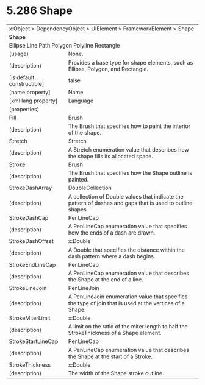 <html dir="LTR" xmlns:mshelp="http://msdn.microsoft.com/mshelp" xmlns:ddue="http://ddue.schemas.microsoft.com/authoring/2003/5" xmlns:xlink="http://www.w3.org/1999/xlink" xmlns:tool="http://www.microsoft.com/tooltip">

<body>
 <input type="hidden" id="userDataCache" class="userDataStyle">
 <input type="hidden" id="hiddenScrollOffset">
 <img id="dropDownImage" style="display:none; height:0; width:0;" src="../local/drpdown.gif">
 <img id="dropDownHoverImage" style="display:none; height:0; width:0;" src="../local/drpdown_orange.gif">
 <img id="collapseImage" style="display:none; height:0; width:0;" src="../local/collapse.gif">
 <img id="expandImage" style="display:none; height:0; width:0;" src="../local/exp.gif">
 <img id="collapseAllImage" style="display:none; height:0; width:0;" src="../local/collall.gif">
 <img id="expandAllImage" style="display:none; height:0; width:0;" src="../local/expall.gif">
 <img id="copyImage" style="display:none; height:0; width:0;" src="../local/copycode.gif">
 <img id="copyHoverImage" style="display:none; height:0; width:0;" src="../local/copycodeHighlight.gif">
 <div id="header"><h1 class="heading">5.286 Shape</h1></div>

 <div id="mainSection">
 <div id="mainBody">
 <div id="allHistory" class="saveHistory" onsave="saveAll()" onload="loadAll()"></div>
 <p xmlns:wsd="http://wsdev.schemas.microsoft.com/authoring/2008/2" xmlns:msxsl="urn:schemas-microsoft-com:xslt" xmlns:script="urn:script" xmlns:build="urn:build">
 </p>
 <div id="sectionSection0" class="section" name="collapseableSection">
 <content xmlns="http://ddue.schemas.microsoft.com/authoring/2003/5" xmlns:wsd="http://wsdev.schemas.microsoft.com/authoring/2008/2" xmlns:msxsl="urn:schemas-microsoft-com:xslt" xmlns:script="urn:script" xmlns:build="urn:build">
 </content>
 </div>
 <div id="sectionSection1" class="section" name="collapseableSection">
 <content xmlns="http://ddue.schemas.microsoft.com/authoring/2003/5" xmlns:wsd="http://wsdev.schemas.microsoft.com/authoring/2008/2" xmlns:msxsl="urn:schemas-microsoft-com:xslt" xmlns:script="urn:script" xmlns:build="urn:build">
 <table class="ProtocolAuthoredTable" xmlns="">
 <tr><td colspan="2">
<mshelp:link keywords="55aacd72-e114-4aa1-b774-3f7ded5e1f7d" tabindex="0">x:Object</mshelp:link> &gt; <mshelp:link keywords="c4d521a5-4c74-448c-997c-0e9e9c99e9b7" tabindex="0">DependencyObject</mshelp:link> &gt; <mshelp:link keywords="053e800a-9c26-4d47-8d3f-4262d9420ea6" tabindex="0">UIElement</mshelp:link> &gt; <mshelp:link keywords="77d2aa00-6f1c-4b4b-9b97-7292afdb6ba3" tabindex="0">FrameworkElement</mshelp:link> &gt; <mshelp:link keywords="3da7d27d-815c-433b-abae-654ca39be4ff" tabindex="0">Shape</mshelp:link> </td>
 </tr>
 <tr><td colspan="2">
 <b>Shape</b> </td>
 </tr>
 <tr><td colspan="2">
<mshelp:link keywords="900d9641-a033-42da-8cf2-9dc9b862192b" tabindex="0">Ellipse</mshelp:link> <mshelp:link keywords="c122009d-3faa-447e-a6ed-2c2d5dfe0c50" tabindex="0">Line</mshelp:link> <mshelp:link keywords="dad7fb54-883d-46db-83b1-74363b08b3ac" tabindex="0">Path</mshelp:link> <mshelp:link keywords="83d56888-a08e-4868-9089-68d72cbd1809" tabindex="0">Polygon</mshelp:link> <mshelp:link keywords="5090619e-d90a-445c-98c4-93196ea67d1b" tabindex="0">Polyline</mshelp:link> <mshelp:link keywords="22ecd090-82dc-42e1-88ae-b01190a39a19" tabindex="0">Rectangle</mshelp:link> </td>
 </tr>
 <tr><td><div class="indent0">(usage)</div></td>
 <td>None.</td>
 </tr>
 <tr><td><div class="indent0">(description)</div></td>
 <td>Provides a base type for shape elements, such as Ellipse, Polygon, and Rectangle.</td>
 </tr>
 <tr><td><div class="indent0">[is default constructible]</div></td>
 <td>false</td>
 </tr>
 <tr><td><div class="indent0">[name property]</div></td>
 <td><mshelp:link keywords="eef161d8-02b9-4cb8-a1c3-c509d4caee31" tabindex="0">Name</mshelp:link></td>
 </tr>
 <tr><td><div class="indent0">[xml lang property]</div></td>
 <td><mshelp:link keywords="eef161d8-02b9-4cb8-a1c3-c509d4caee31" tabindex="0">Language</mshelp:link></td>
 </tr>
 <tr><td><div class="indent0">(properties)</div></td>
 <td></td>
 </tr>
 <tr><td><div class="indent2">Fill</div></td>
 <td><mshelp:link keywords="a920b39e-6354-4ed3-b532-af46989027e1" tabindex="0">Brush</mshelp:link></td>
 </tr>
 <tr><td><div class="indent4">(description)</div></td>
 <td>The Brush that specifies how to paint the interior of the shape.</td>
 </tr>
 <tr><td><div class="indent2">Stretch</div></td>
 <td><mshelp:link keywords="79a24f87-2993-4cc3-87c9-6d28c1d28825" tabindex="0">Stretch</mshelp:link></td>
 </tr>
 <tr><td><div class="indent4">(description)</div></td>
 <td>A Stretch enumeration value that describes how the shape fills its allocated space.</td>
 </tr>
 <tr><td><div class="indent2">Stroke</div></td>
 <td><mshelp:link keywords="a920b39e-6354-4ed3-b532-af46989027e1" tabindex="0">Brush</mshelp:link></td>
 </tr>
 <tr><td><div class="indent4">(description)</div></td>
 <td>The Brush that specifies how the Shape outline is painted.</td>
 </tr>
 <tr><td><div class="indent2">StrokeDashArray</div></td>
 <td><mshelp:link keywords="7c46b669-83da-475e-b68a-6be6c1622b2b" tabindex="0">DoubleCollection</mshelp:link></td>
 </tr>
 <tr><td><div class="indent4">(description)</div></td>
 <td>A collection of Double values that indicate the pattern of dashes and gaps that is used to outline shapes.</td>
 </tr>
 <tr><td><div class="indent2">StrokeDashCap</div></td>
 <td><mshelp:link keywords="18b3855c-6506-4b56-a8d9-26f3f7e4d3ea" tabindex="0">PenLineCap</mshelp:link></td>
 </tr>
 <tr><td><div class="indent4">(description)</div></td>
 <td>A PenLineCap enumeration value that specifies how the ends of a dash are drawn.</td>
 </tr>
 <tr><td><div class="indent2">StrokeDashOffset</div></td>
 <td><mshelp:link keywords="b4cd2d49-bb12-4f4b-ba12-424f101aa37d" tabindex="0">x:Double</mshelp:link></td>
 </tr>
 <tr><td><div class="indent4">(description)</div></td>
 <td>A Double that specifies the distance within the dash pattern where a dash begins.</td>
 </tr>
 <tr><td><div class="indent2">StrokeEndLineCap</div></td>
 <td><mshelp:link keywords="18b3855c-6506-4b56-a8d9-26f3f7e4d3ea" tabindex="0">PenLineCap</mshelp:link></td>
 </tr>
 <tr><td><div class="indent4">(description)</div></td>
 <td>A PenLineCap enumeration value that describes the Shape at the end of a line.</td>
 </tr>
 <tr><td><div class="indent2">StrokeLineJoin</div></td>
 <td><mshelp:link keywords="3b0e7b3c-a6a1-40b3-a697-11ab80e58cf4" tabindex="0">PenLineJoin</mshelp:link></td>
 </tr>
 <tr><td><div class="indent4">(description)</div></td>
 <td>A PenLineJoin enumeration value that specifies the type of join that is used at the vertices of a Shape.</td>
 </tr>
 <tr><td><div class="indent2">StrokeMiterLimit</div></td>
 <td><mshelp:link keywords="b4cd2d49-bb12-4f4b-ba12-424f101aa37d" tabindex="0">x:Double</mshelp:link></td>
 </tr>
 <tr><td><div class="indent4">(description)</div></td>
 <td>A limit on the ratio of the miter length to half the StrokeThickness of a Shape element.</td>
 </tr>
 <tr><td><div class="indent2">StrokeStartLineCap</div></td>
 <td><mshelp:link keywords="18b3855c-6506-4b56-a8d9-26f3f7e4d3ea" tabindex="0">PenLineCap</mshelp:link></td>
 </tr>
 <tr><td><div class="indent4">(description)</div></td>
 <td>A PenLineCap enumeration value that describes the Shape at the start of a Stroke.</td>
 </tr>
 <tr><td><div class="indent2">StrokeThickness</div></td>
 <td><mshelp:link keywords="b4cd2d49-bb12-4f4b-ba12-424f101aa37d" tabindex="0">x:Double</mshelp:link></td>
 </tr>
 <tr><td><div class="indent4">(description)</div></td>
 <td>The width of the Shape stroke outline.</td>
 </tr>
</table>
 </content>
 </div>
 <!--[if gte IE 5]>
 <tool:tip element="languageFilterToolTip" avoidmouse="false"/>
 <![endif]-->
 </div>
 <a name="feedback"></a><span></span>
 </div>
</body></html>
